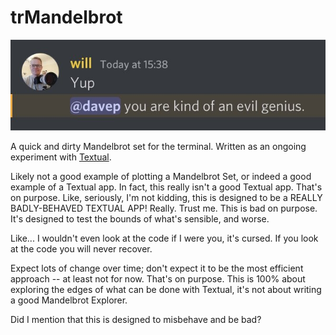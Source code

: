 # trMandelbrot

![Evil](evil.jpg)

A quick and dirty Mandelbrot set for the terminal. Written as an ongoing
experiment with [Textual](https://textual.textualize.io/).

Likely not a good example of plotting a Mandelbrot Set, or indeed a good
example of a Textual app. In fact, this really isn't a good Textual app.
That's on purpose. Like, seriously, I'm not kidding, this is designed to be
a REALLY BADLY-BEHAVED TEXTUAL APP! Really. Trust me. This is bad on
purpose. It's designed to test the bounds of what's sensible, and worse.

Like... I wouldn't even look at the code if I were you, it's cursed. If you
look at the code you will never recover.

Expect lots of change over time; don't expect it to be the most efficient
approach -- at least not for now. That's on purpose. This is 100% about
exploring the edges of what can be done with Textual, it's not about writing
a good Mandelbrot Explorer.

Did I mention that this is designed to misbehave and be bad?

[//]: # (README.md ends here)
